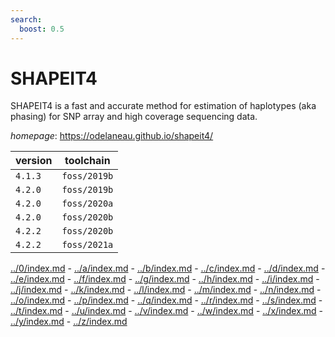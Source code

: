 ```yaml
---
search:
  boost: 0.5
---
```

# SHAPEIT4

SHAPEIT4 is a fast and accurate method for estimation of haplotypes (aka phasing) for SNP array and high coverage sequencing data.

*homepage*: <https://odelaneau.github.io/shapeit4/>

version | toolchain
--------|----------
``4.1.3`` | ``foss/2019b``
``4.2.0`` | ``foss/2019b``
``4.2.0`` | ``foss/2020a``
``4.2.0`` | ``foss/2020b``
``4.2.2`` | ``foss/2020b``
``4.2.2`` | ``foss/2021a``

[../0/index.md](0) - [../a/index.md](a) - [../b/index.md](b) - [../c/index.md](c) - [../d/index.md](d) - [../e/index.md](e) - [../f/index.md](f) - [../g/index.md](g) - [../h/index.md](h) - [../i/index.md](i) - [../j/index.md](j) - [../k/index.md](k) - [../l/index.md](l) - [../m/index.md](m) - [../n/index.md](n) - [../o/index.md](o) - [../p/index.md](p) - [../q/index.md](q) - [../r/index.md](r) - [../s/index.md](s) - [../t/index.md](t) - [../u/index.md](u) - [../v/index.md](v) - [../w/index.md](w) - [../x/index.md](x) - [../y/index.md](y) - [../z/index.md](z)

